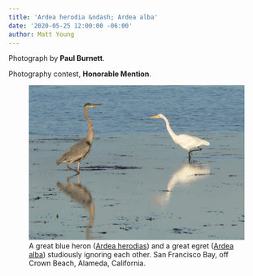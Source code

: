 ```yaml
---
title: 'Ardea herodia &ndash; Ardea alba'
date: '2020-05-25 12:00:00 -06:00'
author: Matt Young
---
```


Photograph by **Paul Burnett**.

Photography contest, **Honorable Mention**.

<figure>
<img src="/uploads/2020/Burnett.Heron.Egret.jpg" alt="Heron and egret"/>
<figcaption>A great blue heron (<a href="https://en.wikipedia.org/wiki/Great_blue_heron">Ardea herodias</a>) and a great egret (<a href="https://en.wikipedia.org/wiki/Great_egret">Ardea alba</a>)
studiously ignoring each other. San Francisco Bay, off Crown Beach, Alameda, California.
</figcaption>
</figure>
